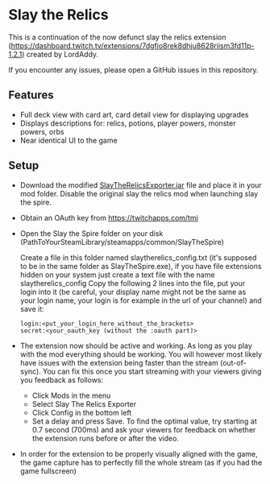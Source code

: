 # Slay the Relics

This is a continuation of the now defunct slay the relics extension
(https://dashboard.twitch.tv/extensions/7dgfio8rek8dhju8628riism3fd11p-1.2.1) created by LordAddy.

If you encounter any issues, please open a GitHub issues in this repository.

## Features

- Full deck view with card art, card detail view for displaying upgrades
- Displays descriptions for: relics, potions, player powers, monster powers, orbs
- Near identical UI to the game

## Setup

- Download the modified [SlayTheRelicsExporter.jar](./mod/SlayTheRelicsExporter.jar) file and place it in your mod
  folder.
  Disable the original slay the relics mod when launching slay the spire.

- Obtain an OAuth key from <https://twitchapps.com/tmi>

- Open the Slay the Spire folder on your disk (PathToYourSteamLibrary/steamapps/common/SlayTheSpire)

  Create a file in this folder named slaytherelics_config.txt (it's supposed to be in the same folder as
  SlayTheSpire.exe),
  if you have file extensions hidden on your system just create a text file with the name slaytherelics_config
  Copy the following 2 lines into the file, put your login into it
  (be careful, your display name might not be the same as your login name, your login is for example in the url of your
  channel)
  and save it:

  ```
  login:<put_your_login_here_without_the_brackets>
  secret:<your_oauth_key (without the :oauth part)>
  ```

- The extension now should be active and working. As long as you play with the mod everything should be working.
  You will however most likely have issues with the extension being faster than the stream (out-of-sync).
  You can fix this once you start streaming with your viewers giving you feedback as follows:
    * Click Mods in the menu
    * Select Slay The Relics Exporter
    * Click Config in the bottom left
    * Set a delay and press Save. To find the optimal value, try starting at 0.7 second (700ms) and ask your viewers for
      feedback on whether the extension runs before or after the video.

- In order for the extension to be properly visually aligned with the game, the game capture has to perfectly fill the
  whole stream (as if you had the game fullscreen)